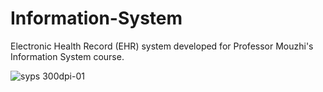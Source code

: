 # Information-System
Electronic Health Record (EHR) system developed for Professor Mouzhi's Information System course.

![syps 300dpi-01](https://github.com/user-attachments/assets/4d358e72-d39e-4db6-999c-21cf98acf878)
